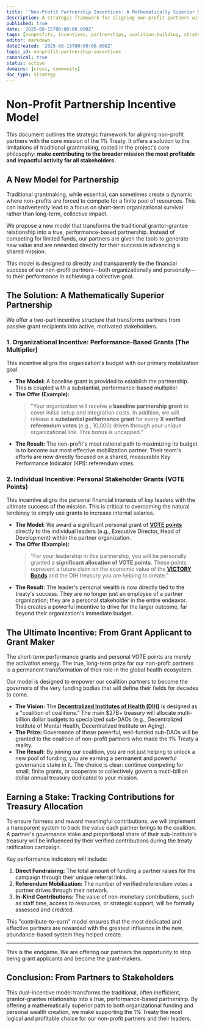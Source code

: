 ```yaml
---
title: '"Non-Profit Partnership Incentives: A Mathematically Superior Model"'
description: A strategic framework for aligning non-profit partners with the 1% Treaty mission through performance-based grants and personal VOTE point incentives.
published: true
date: '2025-08-15T00:00:00.000Z'
tags: [nonprofits, incentives, partnerships, coalition-building, strategy]
editor: markdown
dateCreated: '2025-08-15T00:00:00.000Z'
topic_id: nonprofit-partnership-incentives
canonical: true
status: active
domains: [cross, community]
doc_type: strategy
---
```


# Non-Profit Partnership Incentive Model

This document outlines the strategic framework for aligning non-profit partners with the core mission of the 1% Treaty. It offers a solution to the limitations of traditional grantmaking, rooted in the project's core philosophy: **make contributing to the broader mission the most profitable and impactful activity for all stakeholders.**

## A New Model for Partnership

Traditional grantmaking, while essential, can sometimes create a dynamic where non-profits are forced to compete for a finite pool of resources. This can inadvertently lead to a focus on short-term organizational survival rather than long-term, collective impact.

We propose a new model that transforms the traditional grantor-grantee relationship into a true, performance-based partnership. Instead of competing for limited funds, our partners are given the tools to generate new value and are rewarded directly for their success in advancing a shared mission.

This model is designed to directly and transparently tie the financial success of our non-profit partners—both organizationally and personally—to their performance in achieving a collective goal.

## The Solution: A Mathematically Superior Partnership

We offer a two-part incentive structure that transforms partners from passive grant recipients into active, motivated stakeholders.

### 1. Organizational Incentive: Performance-Based Grants (The Multiplier)

This incentive aligns the organization's budget with our primary mobilization goal.

*   **The Model:** A baseline grant is provided to establish the partnership. This is coupled with a substantial, performance-based multiplier.
*   **The Offer (Example):**
    > "Your organization will receive a **baseline partnership grant** to cover initial setup and integration costs. In addition, we will release a **substantial performance grant** for every **X verified referendum votes** (e.g., 10,000) driven through your unique organizational link. This bonus is uncapped."
*   **The Result:** The non-profit's most rational path to maximizing its budget is to become our most effective mobilization partner. Their team's efforts are now directly focused on a shared, measurable Key Performance Indicator (KPI): referendum votes.

### 2. Individual Incentive: Personal Stakeholder Grants (VOTE Points)

This incentive aligns the personal financial interests of key leaders with the ultimate success of the mission. This is critical to overcoming the natural tendency to simply use grants to increase internal salaries.

*   **The Model:** We award a significant personal grant of **[VOTE points](../strategy/warondisease-landing.md#step-1-give-everyone-on-earth-a-stake-in-the-outcome)** directly to the individual leaders (e.g., Executive Director, Head of Development) within the partner organization.
*   **The Offer (Example):**
    > "For your leadership in this partnership, you will be personally granted a **significant allocation of VOTE points**. These points represent a future claim on the economic value of the **[VICTORY Bonds](../strategy/1-percent-treaty/victory-bonds-tokenomics.md)** and the DIH treasury you are helping to create."
*   **The Result:** The leader's personal wealth is now directly tied to the treaty's success. They are no longer just an employee of a partner organization; they are a personal stakeholder in the entire endeavor. This creates a powerful incentive to drive for the larger outcome, far beyond their organization's immediate budget.

## The Ultimate Incentive: From Grant Applicant to Grant Maker

The short-term performance grants and personal VOTE points are merely the activation energy. The true, long-term prize for our non-profit partners is a permanent transformation of their role in the global health ecosystem.

Our model is designed to empower our coalition partners to become the governors of the very funding bodies that will define their fields for decades to come.

*   **The Vision:** The **[Decentralized Institutes of Health (DIH)](../strategy/1-percent-treaty/decentralized-institutes-of-health.md)** is designed as a "coalition of coalitions." The main $27B+ treasury will allocate multi-billion dollar budgets to specialized sub-DAOs (e.g., Decentralized Institute of Mental Health, Decentralized Institute on Aging).
*   **The Prize:** Governance of these powerful, well-funded sub-DAOs will be granted to the coalition of non-profit partners who made the 1% Treaty a reality.
*   **The Result:** By joining our coalition, you are not just helping to unlock a new pool of funding; you are earning a permanent and powerful governance stake in it. The choice is clear: continue competing for small, finite grants, or cooperate to collectively govern a multi-billion dollar annual treasury dedicated to your mission.

## Earning a Stake: Tracking Contributions for Treasury Allocation

To ensure fairness and reward meaningful contributions, we will implement a transparent system to track the value each partner brings to the coalition. A partner's governance stake and proportional share of their sub-Institute's treasury will be influenced by their verified contributions during the treaty ratification campaign.

Key performance indicators will include:

1.  **Direct Fundraising:** The total amount of funding a partner raises for the campaign through their unique referral links.
2.  **Referendum Mobilization:** The number of verified referendum votes a partner drives through their network.
3.  **In-Kind Contributions:** The value of non-monetary contributions, such as staff time, access to resources, or strategic support, will be formally assessed and credited.

This "contribute-to-earn" model ensures that the most dedicated and effective partners are rewarded with the greatest influence in the new, abundance-based system they helped create.

---

This is the endgame. We are offering our partners the opportunity to stop being grant applicants and become the grant-makers.

## Conclusion: From Partners to Stakeholders

This dual-incentive model transforms the traditional, often inefficient, grantor-grantee relationship into a true, performance-based partnership. By offering a mathematically superior path to both organizational funding and personal wealth creation, we make supporting the 1% Treaty the most logical and profitable choice for our non-profit partners and their leaders.
